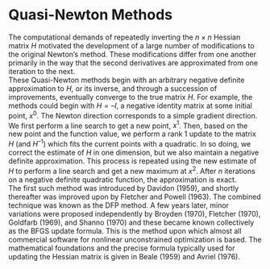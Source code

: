 #   **Quasi-Newton Methods**

The computational demands of repeatedly inverting the $n × n$ Hessian matrix $H$ motivated the development of a large number of modifications to the original Newton’s method. These modifications differ from one another primarily in the way that the second derivatives are approximated from one iteration to the next.<br>
These Quasi-Newton methods begin with an arbitrary negative definite approximation to $H$, or its inverse, and through a succession of improvements, eventually converge to the true matrix $H$. For example, the methods could begin with $H = –I$, a negative identity matrix at some initial point, $x^0$. The Newton direction corresponds to a simple gradient direction. We first perform a line search to get a new point, $x^1$. Then, based on the new point and the function value, we perform a rank 1 update to the matrix $H$ (and $H^{–1}$) which fits the current points with a quadratic. In so doing, we correct the estimate of $H$ in one dimension, but we also maintain a negative definite approximation. This process is repeated using the new estimate of $H$ to perform a line search and get a new maximum at $x^2$. After $n$ iterations on a negative definite quadratic function, the approximation is exact.<br>
The first such method was introduced by Davidon (1959), and shortly thereafter was improved upon by Fletcher and Powell (1963). The combined technique was known as the DFP method. A few years later, minor variations were proposed independently by Broyden (1970), Fletcher (1970), Goldfarb (1969), and Shanno (1970) and these became known collectively as the BFGS update formula. This is the method upon which almost all commercial software for nonlinear unconstrained optimization is based. The mathematical foundations and the precise formula typically used for updating the Hessian matrix is given in Beale (1959) and Avriel (1976).